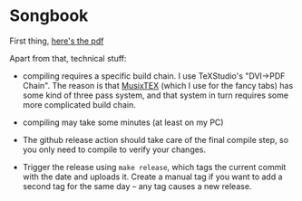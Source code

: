 # Songbook

First thing, [here's the pdf](https://github.com/Gnaarf/Songbook/releases/latest)

Apart from that, technical stuff:

- compiling requires a specific build chain. I use TeXStudio's "DVI->PDF Chain".
  The reason is that [MusixTEX](https://www.ctan.org/pkg/musixtex) (which I use
  for the fancy tabs) has some kind of three pass system, and that system in
  turn requires some more complicated build chain.

- compiling may take some minutes (at least on my PC)

- The github release action should take care of the final compile step, so you
  only need to compile to verify your changes.

- Trigger the release using `make release`, which tags the current commit with
  the date and uploads it. Create a manual tag if you want to add a second tag
  for the same day – any tag causes a new release.
